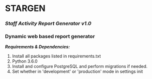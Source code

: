 # STARGEN  
### _Staff Activity Report Generator  v1.0_ ###

### Dynamic web based report generator ###


_***Requirements & Dependencies:***_  

1. Install all packages listed in requirements.txt
2. Python 3.6.0
3. Install and configure PostgreSQL and perform migrations if needed.
4. Set whether in 'development' or 'production' mode in settings init
